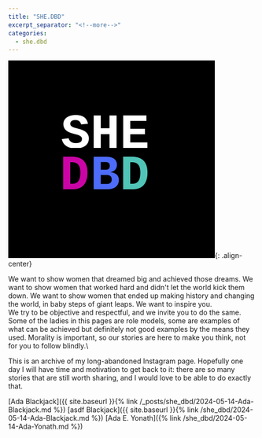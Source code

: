 ```yaml
---
title: "SHE.DBD"
excerpt_separator: "<!--more-->"
categories:
  - she.dbd
---
```


![center-aligned-image](/images/shedbd.png){: .align-center}

We want to show women that dreamed big and achieved those dreams. We want to show women that worked hard and didn't let the world kick them down. We want to show women that ended up making history and changing the world, in baby steps of giant leaps.⁠ We want to inspire you. ⁠ \
We try to be objective and respectful, and we invite you to do the same. Some of the ladies in this pages are role models, some are examples of what can be achieved but definitely not good examples by the means they used. Morality is important, so our stories are here to make you think, not for you to follow blindly.⁠\

This is an archive of my long-abandoned Instagram page. Hopefully one day I will have time and motivation to get back to it: there are so many stories that are still worth sharing, and I would love to be able to do exactly that.

<!--more-->

[Ada Blackjack]({{ site.baseurl }}{% link /_posts/she_dbd/2024-05-14-Ada-Blackjack.md %})
[asdf Blackjack]({{ site.baseurl }}{% link /she_dbd/2024-05-14-Ada-Blackjack.md %})
[Ada E. Yonath]({% link /she_dbd/2024-05-14-Ada-Yonath.md %})